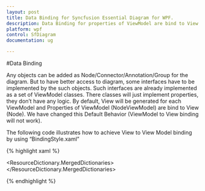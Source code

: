 ```yaml
---
layout: post
title: Data Binding for Syncfusion Essential Diagram for WPF.
description: Data Binding for properties of ViewModel are bind to View. 
platform: wpf
control: SfDiagram
documentation: ug

---
```


#Data Binding

Any objects can be added as Node/Connector/Annotation/Group for the diagram. But to have better access to diagram, some interfaces have to be implemented by the such objects. Such interfaces are already implemented as a set of ViewModel classes. There classes will just implement properties, they don’t have any logic. 
By default, View will be generated for each ViewModel and Properties of ViewModel (NodeViewModel) are bind to View (Node). We have changed this Default Behavior (ViewModel to View binding will not work).


The following code illustrates how to achieve View to View Model binding by using “BindingStyle.xaml”

{% highlight xaml %}
<!--For View to ViewModel binding-->
<ResourceDictionary.MergedDictionaries>
     <ResourceDictionary Source="/Syncfusion.SfDiagram.Wpf;component/Resources/BindingStyle.xaml" />
</ResourceDictionary.MergedDictionaries>


<!--To apply Style for NodeViewModel,ConnectorViewModel,NodePortViewModel,ConnectorPortViewModel-->
<Style TargetType="syncfusion:Node" BasedOn="{StaticResource NodeBindingStyle}">
   <!--Common code for NodeViewModel-->
</Style>
<Style TargetType="syncfusion:Connector" BasedOn="{StaticResource ConnectorBindingStyle}">
   <!--Common code for ConnectorViewModel-->
</Style>
<Style TargetType="syncfusion:NodePort" BasedOn="{StaticResource NodePortBindingStyle}">
   <!--Common code for NodePortViewModel-->
</Style>
<Style TargetType="syncfusion:ConnectorPort" BasedOn="{StaticResource ConnectorPortBindingStyle}">
   <!--Common code for ConnectorPortViewModel-->
</Style>
<Style TargetType="syncfusion:AnnotationEditor" BasedOn="{StaticResource AnnotationEditorBindingStyle}">
   <!--Common code for AnnotationEditorViewModel-->        
 </Style>

{% endhighlight %}
